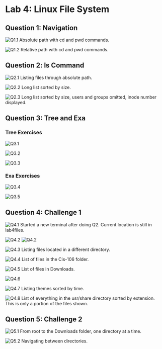 # Lab 4: Linux File System

## Question 1: Navigation

![Q1.1](Screenshots/Q1-1.png)
Absolute path with cd and pwd commands.

![Q1.2](Screenshots/Q1-2.png)
Relative path with cd and pwd commands.


## Question 2: ls Command

![Q2.1](Screenshots/Q2.png)
Listing files through absolute path.

![Q2.2](Screenshots/Q2Size.png)
Long list sorted by size.

![Q2.3](Screenshots/Q2NoUserGroup.png)
Long list sorted by size, users and groups omitted, inode number displayed.


## Question 3: Tree and Exa

### Tree Exercises
![Q3.1](Screenshots/Tree%20&%20Exa/tree.png)

![Q3.2](Screenshots/Tree%20&%20Exa/treeSorted.png)

![Q3.3](Screenshots/Tree%20&%20Exa/treeProtections.png)

### Exa Exercises

![Q3.4](Screenshots/Tree%20&%20Exa/exaColumns.png)

![Q3.5](Screenshots/Tree%20&%20Exa/exaColumns.png)


## Question 4: Challenge 1

![Q4.1](Screenshots/Q4/Q4NewTerminal.png)
Started a new terminal after doing Q2. Current location is still in lab4files.

![Q4.2](Screenshots/Q4/Q4Switching1.png)
![Q4.2](Screenshots/Q4/Q4Switching2.png)

![Q4.3](Screenshots/Q4/Q4Backgrounds.png)
Listing files located in a different directory.

![Q4.4](Screenshots/Q4/106Folder.png)
List of files in the Cis-106 folder.

![Q4.5](Screenshots/Q4/DownloadsDir.png)
List of files in Downloads.

![Q4.6](Screenshots/Q4/disk.png)

![Q4.7](Screenshots/Q4/themes.png)
Listing themes sorted by time.

![Q4.8](Screenshots/Q4/tooLong.png)
List of everything in the usr/share directory sorted by extension. This is only a portion of the files shown. 


## Question 5: Challenge 2

![Q5.1](Screenshots/Q5-1.png)
From root to the Downloads folder, one directory at a time.

![Q5.2](Screenshots/Q5-2.png)
Navigating between directories.
